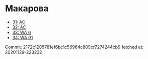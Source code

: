 # Макарова
- [31: AC](31.md)
- [32: AC](32.md)
- [33: WA 6](33.md)
- [34: WA 01](34.md)

Commit: 2172c1205781ef6bc1c56964c809cf7274244cb9
 fetched at: 20201129-223232
